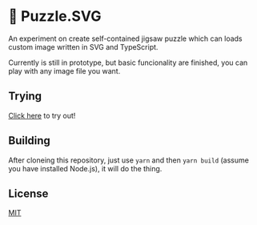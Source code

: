 # 🧩 Puzzle.SVG

An experiment on create self-contained jigsaw puzzle which can loads custom image written in SVG and TypeScript.

Currently is still in prototype, but basic funcionality are finished, you can play with any image file you want.

## Trying

[Click here](https://code.moka-rin.moe/Puzzle.SVG/puzzle.svg) to try out!

## Building

After cloneing this repository, just use `yarn` and then `yarn build` (assume you have installed Node.js), it will do the thing.

## License

[MIT](LICENSE)
